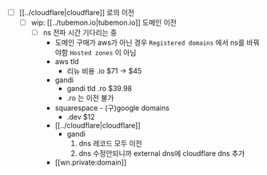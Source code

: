 - [ ] [[../cloudflare|cloudflare]] 로의 이전
  - [ ] wip: [[../tubemon.io|tubemon.io]] 도메인 이전
    - [ ] ns 전파 시간 기다리는 중
      - 도메인 구매가 aws가 아닌 경우 `Registered domains` 에서 ns를 바꿔야함 `Hosted zones` 이 아님
      - aws tld
        - 리뉴 비용 .io $71 -> $45
      - gandi
        - gandi tld .ro $39.98
        - .ro 는 이전 불가
      - squarespace - (구)google domains
        - .dev $12
      - [[../cloudflare|cloudflare]]
        - gandi
          1. dns 레코드 모두 이전
          2. dns 수정안되니까 external dns에 cloudflare dns 추가
      + [[wn.private:domain]]

